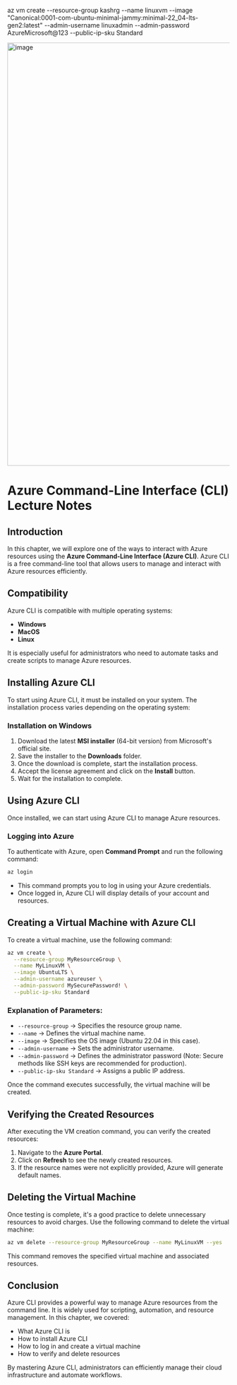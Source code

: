  az vm create --resource-group kashrg --name linuxvm --image "Canonical:0001-com-ubuntu-minimal-jammy:minimal-22_04-lts-gen2:latest" --admin-username linuxadmin --admin-password AzureMicrosoft@123 --public-ip-sku Standard

 <img width="957" alt="image" src="https://github.com/user-attachments/assets/aab4538b-56b1-4df7-a446-e7404698df69" />

 
# Azure Command-Line Interface (CLI) Lecture Notes

## Introduction

In this chapter, we will explore one of the ways to interact with Azure resources using the **Azure Command-Line Interface (Azure CLI)**. Azure CLI is a free command-line tool that allows users to manage and interact with Azure resources efficiently.

## Compatibility

Azure CLI is compatible with multiple operating systems:
- **Windows**
- **MacOS**
- **Linux**

It is especially useful for administrators who need to automate tasks and create scripts to manage Azure resources.

## Installing Azure CLI

To start using Azure CLI, it must be installed on your system. The installation process varies depending on the operating system:

### Installation on Windows
1. Download the latest **MSI installer** (64-bit version) from Microsoft's official site.
2. Save the installer to the **Downloads** folder.
3. Once the download is complete, start the installation process.
4. Accept the license agreement and click on the **Install** button.
5. Wait for the installation to complete.

## Using Azure CLI

Once installed, we can start using Azure CLI to manage Azure resources.

### Logging into Azure
To authenticate with Azure, open **Command Prompt** and run the following command:

```sh
az login
```

- This command prompts you to log in using your Azure credentials.
- Once logged in, Azure CLI will display details of your account and resources.

## Creating a Virtual Machine with Azure CLI

To create a virtual machine, use the following command:

```sh
az vm create \
  --resource-group MyResourceGroup \
  --name MyLinuxVM \
  --image UbuntuLTS \
  --admin-username azureuser \
  --admin-password MySecurePassword! \
  --public-ip-sku Standard
```

### Explanation of Parameters:
- `--resource-group` → Specifies the resource group name.
- `--name` → Defines the virtual machine name.
- `--image` → Specifies the OS image (Ubuntu 22.04 in this case).
- `--admin-username` → Sets the administrator username.
- `--admin-password` → Defines the administrator password (Note: Secure methods like SSH keys are recommended for production).
- `--public-ip-sku Standard` → Assigns a public IP address.

Once the command executes successfully, the virtual machine will be created.

## Verifying the Created Resources

After executing the VM creation command, you can verify the created resources:
1. Navigate to the **Azure Portal**.
2. Click on **Refresh** to see the newly created resources.
3. If the resource names were not explicitly provided, Azure will generate default names.

## Deleting the Virtual Machine

Once testing is complete, it's a good practice to delete unnecessary resources to avoid charges. Use the following command to delete the virtual machine:

```sh
az vm delete --resource-group MyResourceGroup --name MyLinuxVM --yes
```

This command removes the specified virtual machine and associated resources.

## Conclusion

Azure CLI provides a powerful way to manage Azure resources from the command line. It is widely used for scripting, automation, and resource management. In this chapter, we covered:
- What Azure CLI is
- How to install Azure CLI
- How to log in and create a virtual machine
- How to verify and delete resources

By mastering Azure CLI, administrators can efficiently manage their cloud infrastructure and automate workflows.
